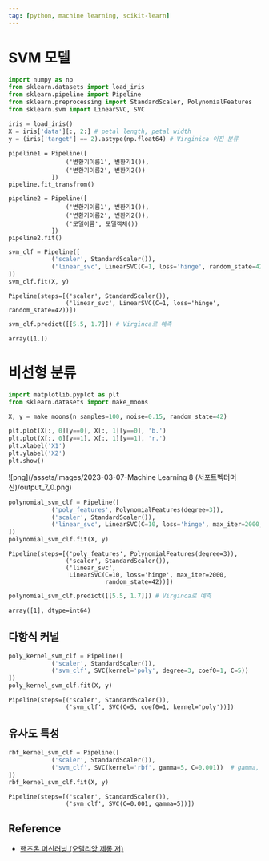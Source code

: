 ```yaml
---
tag: [python, machine learning, scikit-learn]
---
```


# SVM 모델


```python
import numpy as np
from sklearn.datasets import load_iris
from sklearn.pipeline import Pipeline
from sklearn.preprocessing import StandardScaler, PolynomialFeatures
from sklearn.svm import LinearSVC, SVC
```


```python
iris = load_iris()
X = iris['data'][:, 2:] # petal length, petal width
y = (iris['target'] == 2).astype(np.float64) # Virginica 이진 분류
```

```
pipeline1 = Pipeline([
                ('변환기이름1', 변환기1()),
                ('변환기이름2', 변환기2())
            ])
pipeline.fit_transfrom()

pipeline2 = Pipeline([
                ('변환기이름1', 변환기1()),
                ('변환기이름2', 변환기2()),
                ('모델이름', 모델객체())
            ])
pipeline2.fit()
```


```python
svm_clf = Pipeline([
            ('scaler', StandardScaler()),
            ('linear_svc', LinearSVC(C=1, loss='hinge', random_state=42))    
])
svm_clf.fit(X, y)
```




    Pipeline(steps=[('scaler', StandardScaler()),
                    ('linear_svc', LinearSVC(C=1, loss='hinge', random_state=42))])




```python
svm_clf.predict([[5.5, 1.7]]) # Virginca로 예측
```




    array([1.])



# 비선형 분류


```python
import matplotlib.pyplot as plt
from sklearn.datasets import make_moons

X, y = make_moons(n_samples=100, noise=0.15, random_state=42)

plt.plot(X[:, 0][y==0], X[:, 1][y==0], 'b.')
plt.plot(X[:, 0][y==1], X[:, 1][y==1], 'r.')
plt.xlabel('X1')
plt.ylabel('X2')
plt.show()
```


    
![png](/assets/images/2023-03-07-Machine Learning 8 (서포트벡터머신)/output_7_0.png)
    



```python
polynomial_svm_clf = Pipeline([
            ('poly_features', PolynomialFeatures(degree=3)),
            ('scaler', StandardScaler()),
            ('linear_svc', LinearSVC(C=10, loss='hinge', max_iter=2000, random_state=42))    
])
polynomial_svm_clf.fit(X, y)
```




    Pipeline(steps=[('poly_features', PolynomialFeatures(degree=3)),
                    ('scaler', StandardScaler()),
                    ('linear_svc',
                     LinearSVC(C=10, loss='hinge', max_iter=2000,
                               random_state=42))])




```python
polynomial_svm_clf.predict([[5.5, 1.7]]) # Virginca로 예측
```




    array([1], dtype=int64)



## 다항식 커널


```python
poly_kernel_svm_clf = Pipeline([
            ('scaler', StandardScaler()),
            ('svm_clf', SVC(kernel='poly', degree=3, coef0=1, C=5))    
])
poly_kernel_svm_clf.fit(X, y)
```




    Pipeline(steps=[('scaler', StandardScaler()),
                    ('svm_clf', SVC(C=5, coef0=1, kernel='poly'))])



## 유사도 특성


```python
rbf_kernel_svm_clf = Pipeline([
            ('scaler', StandardScaler()),
            ('svm_clf', SVC(kernel='rbf', gamma=5, C=0.001))  # gamma, C 모두 값이 작아질수록 규제
])
rbf_kernel_svm_clf.fit(X, y)
```




    Pipeline(steps=[('scaler', StandardScaler()),
                    ('svm_clf', SVC(C=0.001, gamma=5))])


## Reference
- [핸즈온 머신러닝 (오렐리앙 제롱 저)](https://www.aladin.co.kr/shop/wproduct.aspx?ItemId=237677114)